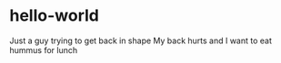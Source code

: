 # hello-world
Just a guy trying to get back in shape
My back hurts and I want to eat hummus for lunch
